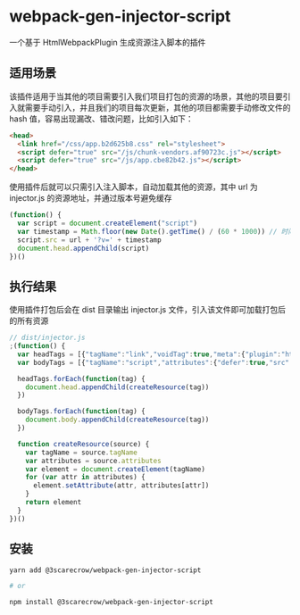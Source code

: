 # webpack-gen-injector-script

一个基于 HtmlWebpackPlugin 生成资源注入脚本的插件

## 适用场景

该插件适用于当其他的项目需要引入我们项目打包的资源的场景，其他的项目要引入就需要手动引入，并且我们的项目每次更新，其他的项目都需要手动修改文件的 hash 值，容易出现漏改、错改问题，比如引入如下：

```html
<head>
  <link href="/css/app.b2d625b8.css" rel="stylesheet">
  <script defer="true" src="/js/chunk-vendors.af90723c.js"></script>
  <script defer="true" src="/js/app.cbe82b42.js"></script>
</head>
```

使用插件后就可以只需引入注入脚本，自动加载其他的资源，其中 url 为 injector.js 的资源地址，并通过版本号避免缓存

```js
(function() {
  var script = document.createElement("script")
  var timestamp = Math.floor(new Date().getTime() / (60 * 1000)) // 时间戳按分钟取整
  script.src = url + '?v=' + timestamp
  document.head.appendChild(script)
})()
```

## 执行结果

使用插件打包后会在 dist 目录输出 injector.js 文件，引入该文件即可加载打包后的所有资源

```js
// dist/injector.js
;(function() {
  var headTags = [{"tagName":"link","voidTag":true,"meta":{"plugin":"html-webpack-plugin"},"attributes":{"href":"/css/app.b2d625b8.css","rel":"stylesheet"}}];
  var bodyTags = [{"tagName":"script","attributes":{"defer":true,"src":"/js/chunk-vendors.af90723c.js"}},{"tagName":"script","attributes":{"defer":true,"src":"/js/app.cbe82b42.js"}}];

  headTags.forEach(function(tag) {
    document.head.appendChild(createResource(tag))
  })

  bodyTags.forEach(function(tag) {
    document.body.appendChild(createResource(tag))
  })

  function createResource(source) {
    var tagName = source.tagName
    var attributes = source.attributes
    var element = document.createElement(tagName)
    for (var attr in attributes) {
      element.setAttribute(attr, attributes[attr])
    }
    return element
  }
})()
```

## 安装

```sh
yarn add @3scarecrow/webpack-gen-injector-script

# or

npm install @3scarecrow/webpack-gen-injector-script
```